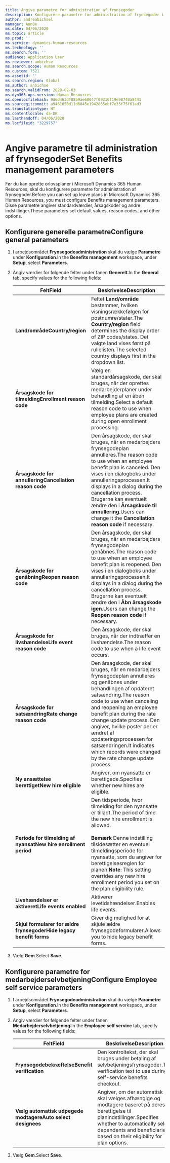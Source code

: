 ```yaml
---
title: Angive parametre for administration af frynsegoder
description: Konfigurere parametre for administration af frynsegoder i Microsoft Dynamics 365 Human Resources.
author: andreabichsel
manager: AnnBe
ms.date: 04/06/2020
ms.topic: article
ms.prod: ''
ms.service: dynamics-human-resources
ms.technology: ''
ms.search.form: ''
audience: Application User
ms.reviewer: anbichse
ms.search.scope: Human Resources
ms.custom: 7521
ms.assetid: ''
ms.search.region: Global
ms.author: anbichse
ms.search.validFrom: 2020-02-03
ms.dyn365.ops.version: Human Resources
ms.openlocfilehash: 9d6d463df08b9ae68047f09316f19e98740a8441
ms.sourcegitcommit: a9461650d11d6845e1942865ebf7e35f75f61ad3
ms.translationtype: HT
ms.contentlocale: da-DK
ms.lasthandoff: 04/06/2020
ms.locfileid: "3229757"
---
```

# <a name="set-benefits-management-parameters"></a><span data-ttu-id="c3ae1-103">Angive parametre til administration af frynsegoder</span><span class="sxs-lookup"><span data-stu-id="c3ae1-103">Set Benefits management parameters</span></span>

<span data-ttu-id="c3ae1-104">Før du kan oprette orlovsplaner i Microsoft Dynamics 365 Human Resources, skal du konfigurere parametre for administration af frynsegoder.</span><span class="sxs-lookup"><span data-stu-id="c3ae1-104">Before you can set up leave plans in Microsoft Dynamics 365 Human Resources, you must configure Benefits management parameters.</span></span> <span data-ttu-id="c3ae1-105">Disse parametre angiver standardværdier, årsagskoder og andre indstillinger.</span><span class="sxs-lookup"><span data-stu-id="c3ae1-105">These parameters set default values, reason codes, and other options.</span></span>

## <a name="configure-general-parameters"></a><span data-ttu-id="c3ae1-106">Konfigurere generelle parametre</span><span class="sxs-lookup"><span data-stu-id="c3ae1-106">Configure general parameters</span></span>

1. <span data-ttu-id="c3ae1-107">I arbejdsområdet **Frynsegodeadministration** skal du vælge **Parametre** under **Konfiguration**.</span><span class="sxs-lookup"><span data-stu-id="c3ae1-107">In the **Benefits management** workspace, under **Setup**, select **Parameters**.</span></span>

2. <span data-ttu-id="c3ae1-108">Angiv værdier for følgende felter under fanen **Generelt**:</span><span class="sxs-lookup"><span data-stu-id="c3ae1-108">In the **General** tab, specify values for the following fields:</span></span>

   | <span data-ttu-id="c3ae1-109">Felt</span><span class="sxs-lookup"><span data-stu-id="c3ae1-109">Field</span></span> | <span data-ttu-id="c3ae1-110">Beskrivelse</span><span class="sxs-lookup"><span data-stu-id="c3ae1-110">Description</span></span> |
   | --- | --- |
   | <span data-ttu-id="c3ae1-111">**Land/område**</span><span class="sxs-lookup"><span data-stu-id="c3ae1-111">**Country/region**</span></span> | <span data-ttu-id="c3ae1-112">Feltet **Land/område** bestemmer, hvilken visningsrækkefølgen for postnumre/stater.</span><span class="sxs-lookup"><span data-stu-id="c3ae1-112">The **Country/region** field determines the display order of ZIP codes/states.</span></span> <span data-ttu-id="c3ae1-113">Det valgte land vises først på rullelisten.</span><span class="sxs-lookup"><span data-stu-id="c3ae1-113">The selected country displays first in the dropdown list.</span></span> |
   | <span data-ttu-id="c3ae1-114">**Årsagskode for tilmelding**</span><span class="sxs-lookup"><span data-stu-id="c3ae1-114">**Enrollment reason code**</span></span> | <span data-ttu-id="c3ae1-115">Vælg en standardårsagskode, der skal bruges, når der oprettes medarbejderplaner under behandling af en åben tilmelding.</span><span class="sxs-lookup"><span data-stu-id="c3ae1-115">Select a default reason code to use when employee plans are created during open enrollment processing.</span></span> |
   | <span data-ttu-id="c3ae1-116">**Årsagskode for annullering**</span><span class="sxs-lookup"><span data-stu-id="c3ae1-116">**Cancellation reason code**</span></span> | <span data-ttu-id="c3ae1-117">Den årsagskode, der skal bruges, når en medarbejders frynsegodeplan annulleres.</span><span class="sxs-lookup"><span data-stu-id="c3ae1-117">The reason code to use when an employee benefit plan is canceled.</span></span> <span data-ttu-id="c3ae1-118">Den vises i en dialogboks under annulleringsprocessen.</span><span class="sxs-lookup"><span data-stu-id="c3ae1-118">It displays in a dialog during the cancellation process.</span></span> <span data-ttu-id="c3ae1-119">Brugerne kan eventuelt ændre den i **Årsagskode til annullering**.</span><span class="sxs-lookup"><span data-stu-id="c3ae1-119">Users can change it the **Cancellation reason code** if necessary.</span></span> |
   | <span data-ttu-id="c3ae1-120">**Årsagskode for genåbning**</span><span class="sxs-lookup"><span data-stu-id="c3ae1-120">**Reopen reason code**</span></span> | <span data-ttu-id="c3ae1-121">Den årsagskode, der skal bruges, når en medarbejders frynsegodeplan genåbnes.</span><span class="sxs-lookup"><span data-stu-id="c3ae1-121">The reason code to use when an employee benefit plan is reopened.</span></span> <span data-ttu-id="c3ae1-122">Den vises i en dialogboks under annulleringsprocessen.</span><span class="sxs-lookup"><span data-stu-id="c3ae1-122">It displays in a dialog during the cancellation process.</span></span> <span data-ttu-id="c3ae1-123">Brugerne kan eventuelt ændre den i **Åbn årsagskode igen**.</span><span class="sxs-lookup"><span data-stu-id="c3ae1-123">Users can change the **Reopen reason code** if necessary.</span></span> | 
   | <span data-ttu-id="c3ae1-124">**Årsagskode for livshændelse**</span><span class="sxs-lookup"><span data-stu-id="c3ae1-124">**Life event reason code**</span></span> | <span data-ttu-id="c3ae1-125">Den årsagskode, der skal bruges, når der indtræffer en livshændelse.</span><span class="sxs-lookup"><span data-stu-id="c3ae1-125">The reason code to use when a life event occurs.</span></span> |
   | <span data-ttu-id="c3ae1-126">**Årsagskode for satsændring**</span><span class="sxs-lookup"><span data-stu-id="c3ae1-126">**Rate change reason code**</span></span> | <span data-ttu-id="c3ae1-127">Den årsagskode, der skal bruges, når en medarbejders frynsegodeplan annulleres og genåbnes under behandlingen af opdateret satsændring.</span><span class="sxs-lookup"><span data-stu-id="c3ae1-127">The reason code to use when canceling and reopening an employee benefit plan during the rate change update process.</span></span> <span data-ttu-id="c3ae1-128">Den angiver, hvilke poster der er ændret af opdateringsprocessen for satsændringen.</span><span class="sxs-lookup"><span data-stu-id="c3ae1-128">It indicates which records were changed by the rate change update process.</span></span> |
   | <span data-ttu-id="c3ae1-129">**Ny ansættelse berettiget**</span><span class="sxs-lookup"><span data-stu-id="c3ae1-129">**New hire eligible**</span></span> | <span data-ttu-id="c3ae1-130">Angiver, om nyansatte er berettigede.</span><span class="sxs-lookup"><span data-stu-id="c3ae1-130">Specifies whether new hires are eligible.</span></span> |
   | <span data-ttu-id="c3ae1-131">**Periode for tilmelding af nyansat**</span><span class="sxs-lookup"><span data-stu-id="c3ae1-131">**New hire enrollment period**</span></span> | <span data-ttu-id="c3ae1-132">Den tidsperiode, hvor tilmelding for den nyansatte er tilladt.</span><span class="sxs-lookup"><span data-stu-id="c3ae1-132">The period of time the new hire enrollment is allowed.</span></span></br></br><span data-ttu-id="c3ae1-133">**Bemærk** Denne indstilling tilsidesætter en eventuel tilmeldingsperiode for nyansatte, som du angiver for berettigelsesreglen for planen.</span><span class="sxs-lookup"><span data-stu-id="c3ae1-133">**Note**: This setting overrides any new hire enrollment period you set on the plan eligibility rule.</span></span> | 
   | <span data-ttu-id="c3ae1-134">**Livshændelser er aktiveret**</span><span class="sxs-lookup"><span data-stu-id="c3ae1-134">**Life events enabled**</span></span> | <span data-ttu-id="c3ae1-135">Aktiverer levetidshændelser.</span><span class="sxs-lookup"><span data-stu-id="c3ae1-135">Enables life events.</span></span> |
   | <span data-ttu-id="c3ae1-136">**Skjul formularer for ældre frynsegoder**</span><span class="sxs-lookup"><span data-stu-id="c3ae1-136">**Hide legacy benefit forms**</span></span> | <span data-ttu-id="c3ae1-137">Giver dig mulighed for at skjule ældre frynsegodeformularer.</span><span class="sxs-lookup"><span data-stu-id="c3ae1-137">Allows you to hide legacy benefit forms.</span></span> |

3. <span data-ttu-id="c3ae1-138">Vælg **Gem**.</span><span class="sxs-lookup"><span data-stu-id="c3ae1-138">Select **Save**.</span></span>

## <a name="configure-employee-self-service-parameters"></a><span data-ttu-id="c3ae1-139">Konfigurere parametre for medarbejderselvbetjening</span><span class="sxs-lookup"><span data-stu-id="c3ae1-139">Configure Employee self service parameters</span></span>

1. <span data-ttu-id="c3ae1-140">I arbejdsområdet **Frynsegodeadministration** skal du vælge **Parametre** under **Konfiguration**.</span><span class="sxs-lookup"><span data-stu-id="c3ae1-140">In the **Benefits management** workspace, under **Setup**, select **Parameters**.</span></span>

2. <span data-ttu-id="c3ae1-141">Angiv værdier for følgende felter under fanen **Medarbejderselvbetjening**:</span><span class="sxs-lookup"><span data-stu-id="c3ae1-141">In the **Employee self service** tab, specify values for the following fields:</span></span>

   | <span data-ttu-id="c3ae1-142">Felt</span><span class="sxs-lookup"><span data-stu-id="c3ae1-142">Field</span></span> | <span data-ttu-id="c3ae1-143">Beskrivelse</span><span class="sxs-lookup"><span data-stu-id="c3ae1-143">Description</span></span> |
   | --- | --- |
   | <span data-ttu-id="c3ae1-144">**Frynsegodebekræftelse**</span><span class="sxs-lookup"><span data-stu-id="c3ae1-144">**Benefit verification**</span></span> | <span data-ttu-id="c3ae1-145">Den kontroltekst, der skal bruges under betaling af selvbetjeningsfrynsegoder.</span><span class="sxs-lookup"><span data-stu-id="c3ae1-145">The verification text to use during self-service benefits checkout.</span></span> |
   | <span data-ttu-id="c3ae1-146">**Vælg automatisk udpegede modtagere**</span><span class="sxs-lookup"><span data-stu-id="c3ae1-146">**Auto select designees**</span></span> | <span data-ttu-id="c3ae1-147">Angiver, om der automatisk skal vælges afhængige og modtagere baseret på deres berettigelse til planindstillinger.</span><span class="sxs-lookup"><span data-stu-id="c3ae1-147">Specifies whether to automatically select dependents and beneficiaries based on their eligibility for plan options.</span></span> |

3. <span data-ttu-id="c3ae1-148">Vælg **Gem**.</span><span class="sxs-lookup"><span data-stu-id="c3ae1-148">Select **Save**.</span></span>
